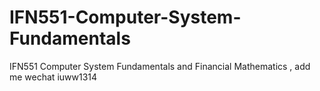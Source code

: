 # IFN551-Computer-System-Fundamentals
IFN551 Computer System Fundamentals and Financial Mathematics , add me wechat iuww1314
